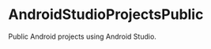 AndroidStudioProjectsPublic
===========================

Public Android projects using Android Studio.